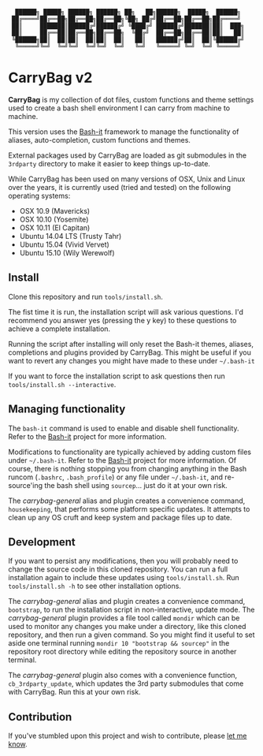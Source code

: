 ```
  ██████╗ █████╗ ██████╗ ██████╗ ██╗   ██╗██████╗  █████╗  ██████╗
 ██╔════╝██╔══██╗██╔══██╗██╔══██╗╚██╗ ██╔╝██╔══██╗██╔══██╗██╔════╝
 ██║     ███████║██████╔╝██████╔╝ ╚████╔╝ ██████╔╝███████║██║  ███╗
 ██║     ██╔══██║██╔══██╗██╔══██╗  ╚██╔╝  ██╔══██╗██╔══██║██║   ██║
 ╚██████╗██║  ██║██║  ██║██║  ██║   ██║   ██████╔╝██║  ██║╚██████╔╝
  ╚═════╝╚═╝  ╚═╝╚═╝  ╚═╝╚═╝  ╚═╝   ╚═╝   ╚═════╝ ╚═╝  ╚═╝ ╚═════╝
```
# CarryBag v2
**CarryBag** is my collection of dot files, custom functions and theme settings 
used to create a bash shell environment I can carry from machine to machine.

This version uses the [Bash-it](https://github.com/revans/bash-it) framework to 
manage the functionality of aliases, auto-completion, custom functions and themes.

External packages used by CarryBag are loaded as git submodules in the 
`3rdparty` directory to make it easier to keep things up-to-date.

While CarryBag has been used on many versions of OSX, Unix and Linux over the 
years, it is currently used (tried and tested) on the following operating 
systems:
* OSX 10.9 (Mavericks)
* OSX 10.10 (Yosemite)
* OSX 10.11 (El Capitan)
* Ubuntu 14.04 LTS (Trusty Tahr)
* Ubuntu 15.04 (Vivid Vervet)                                                   
* Ubuntu 15.10 (Wily Werewolf)

## Install
Clone this repository and run `tools/install.sh`.

The fist time it is run, the installation script will ask various questions. I'd 
recommend you answer yes (pressing the y key) to these questions to achieve a 
complete installation.

Running the script after installing will only reset the Bash-it themes, aliases, 
completions and plugins provided by CarryBag. This might be useful if you want 
to revert any changes you might have made to these under `~/.bash-it`

If you want to force the installation script to ask questions then run 
`tools/install.sh --interactive`.

## Managing functionality
The `bash-it` command is used to enable and disable shell functionality. Refer
to the [Bash-it](https://github.com/revans/bash-it) project for more 
information.

Modifications to functionality are typically achieved by adding custom files 
under `~/.bash-it`. Refer to the [Bash-it](https://github.com/revans/bash-it) 
project for more information. Of course, there is nothing stopping you from 
changing anything in the Bash runcom (`.bashrc`, `.bash_profile`) or any file 
under `~/.bash-it`, and re-source'ing the bash shell using `sourcep`... just do 
it at your own risk.

The *carrybag-general* alias and plugin creates a convenience command, 
`housekeeping`, that performs some platform specific updates. It  attempts to 
clean up any OS cruft and keep system and package files up to date.

## Development
If you want to persist any modifications, then you will probably need to 
change the source code in this cloned repository. You can run a full 
installation again to include these updates using `tools/install.sh`. Run 
`tools/install.sh -h` to see other installation options.

The *carrybag-general* alias and plugin creates a convenience command, 
`bootstrap`, to run the installation script in non-interactive, update mode. 
The *carrybag-general* plugin provides a file tool called `mondir` which can be 
used to monitor any changes you make under a directory, like this cloned 
repository, and then run a given command. So you might find it useful to set 
aside one terminal running `mondir 10 "bootstrap && sourcep"` in the repository 
root directory while editing the repository source in another terminal.

The *carrybag-general* plugin also comes with a convenience function, 
`cb_3rdparty_update`, which updates the 3rd party submodules that come with 
CarryBag. Run this at your own risk.

## Contribution
If you've stumbled upon this project and wish to contribute, please 
[let me know](mailto:alister@different.com).